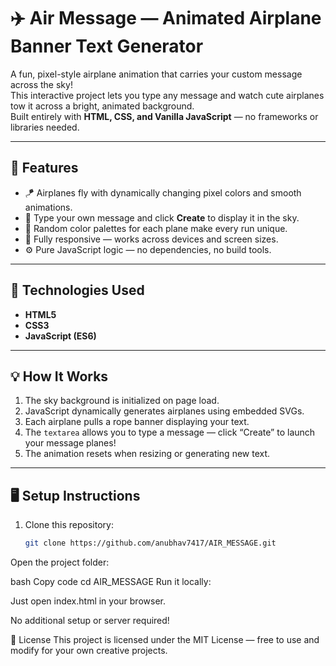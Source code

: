# ✈️ Air Message — Animated Airplane Banner Text Generator

A fun, pixel-style airplane animation that carries your custom message across the sky!  
This interactive project lets you type any message and watch cute airplanes tow it across a bright, animated background.  
Built entirely with **HTML, CSS, and Vanilla JavaScript** — no frameworks or libraries needed.

---

## 🚀 Features
- 🪁 Airplanes fly with dynamically changing pixel colors and smooth animations.
- 💬 Type your own message and click **Create** to display it in the sky.
- 🌈 Random color palettes for each plane make every run unique.
- 📱 Fully responsive — works across devices and screen sizes.
- ⚙️ Pure JavaScript logic — no dependencies, no build tools.

---

## 🧩 Technologies Used
- **HTML5**
- **CSS3**
- **JavaScript (ES6)**

---

## 💡 How It Works
1. The sky background is initialized on page load.
2. JavaScript dynamically generates airplanes using embedded SVGs.
3. Each airplane pulls a rope banner displaying your text.
4. The `textarea` allows you to type a message — click “Create” to launch your message planes!
5. The animation resets when resizing or generating new text.

---

## 🖥️ Setup Instructions
1. Clone this repository:
   ```bash
   git clone https://github.com/anubhav7417/AIR_MESSAGE.git
Open the project folder:

bash
Copy code
cd AIR_MESSAGE
Run it locally:

Just open index.html in your browser.

No additional setup or server required!


📜 License
This project is licensed under the MIT License — free to use and modify for your own creative projects.


